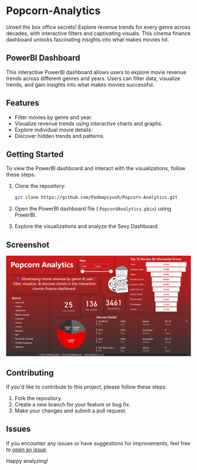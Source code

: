 # Popcorn-Analytics
Unveil the box office secrets! Explore revenue trends for every genre across decades, with interactive filters and captivating visuals. This cinema finance dashboard unlocks fascinating insights into what makes movies hit.

## PowerBI Dashboard

This interactive PowerBI dashboard allows users to explore movie revenue trends across different genres and years. Users can filter data, visualize trends, and gain insights into what makes movies successful.

## Features

- Filter movies by genre and year.
- Visualize revenue trends using interactive charts and graphs.
- Explore individual movie details.
- Discover hidden trends and patterns.

## Getting Started

To view the PowerBI dashboard and interact with the visualizations, follow these steps:

1. Clone the repository:

    ```bash
    git clone https://github.com/Padmapiyush/Popcorn-Analytics.git
    ```

2. Open the PowerBI dashboard file ( `PopcordAnalytics.pbix`) using PowerBI.

3. Explore the visualizations and analyze the Sexy Dashboard.

## Screenshot

![Dashboard Screenshot](https://github.com/Padmapiyush/Popcorn-Analytics/blob/main/popcornanalytics.png)


## Contributing

If you'd like to contribute to this project, please follow these steps:

1. Fork the repository.
2. Create a new branch for your feature or bug fix.
3. Make your changes and submit a pull request.

## Issues

If you encounter any issues or have suggestions for improvements, feel free to [open an issue](https://github.com/padmapiyush/Popcorn-Analytics/issues).

Happy analyzing!
